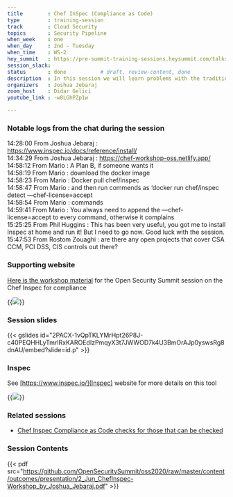```yaml
---
title        : Chef InSpec (Compliance as Code)
type         : training-session
track        : Cloud Security
topics       : Security Pipeline
when_week    : one
when_day     : 2nd - Tuesday
when_time    : WS-2
hey_summit   : https://pre-summit-training-sessions.heysummit.com/talks/chef-inspec-compliance-as-code-1/
session_slack:
status       : done           # draft, review-content, done
description  : In this session we will learn problems with the traditional compliance and we will move on to the hands on part where attendes will work with Inspec and write its own custom profile for complinace
organizers   : Joshua Jebaraj
zoom_host    : Didar Gelici
youtube_link : -w8LGhPZp1w

---
```


### Notable logs from the chat during the session

14:28:00	 From Joshua Jebaraj : https://www.inspec.io/docs/reference/install/        \
14:34:29	 From Joshua Jebaraj : https://chef-workshop-oss.netlify.app/                \
14:58:12	 From Mario : A Plan B, if someone wants it                                  \
14:58:19	 From Mario : download the docker image                                      \
14:58:23	 From Mario : Docker pull chef/inspec                                        \
14:58:47	 From Mario : and then run commends as ‘docker run chef/inspec detect —chef-license=accept   \
14:58:54	 From Mario : commands                                                                      
14:59:41	 From Mario : You always need to append the —chef-license=accept to every command, otherwise it complains   \
15:25:25	 From Phil Huggins : This has been very useful, you got me to install Inspec at home and run it! But I need to go now. Good luck with the session.   \
15:47:53	 From Rostom Zouaghi : are there any open projects that cover CSA CCM, PCI DSS, CIS controls out there?   

### Supporting website 

[Here is the workshop material](https://chef-workshop-oss.netlify.app/) for the Open Security Summit session on the Chef Inspec for compliance

{{<img src="https://user-images.githubusercontent.com/656739/83378033-610cad80-a3cf-11ea-896e-4b4a2cf5e888.png" >}}

### Session slides

{{< gslides id="2PACX-1vQpTKLYMrHpt26P8J-c40PEQHHLyTmrlRxKAROEdIzPmqyX3t7JWWOD7k4U3BmOrAJp0yswsRg8dnAU/embed?slide=id.p" >}}

### Inspec

See [https://www.inspec.io/](Inspec) website for more details on this tool

{{<img src="https://user-images.githubusercontent.com/656739/83379731-25c0ad80-a3d4-11ea-985b-30ee07d0545e.png">}}


### Related sessions
 - [Chef Inspec Compliance as Code checks for those that can be checked](/tracks/devsecops/chef-inspec-compliance-as-code-checks-for-those-that-can-be-checked/)


### Session Contents

{{< pdf src="https://github.com/OpenSecuritySummit/oss2020/raw/master/content/outcomes/presentation/2_Jun_ChefInspec-Workshop_by_Joshua_Jebaraj.pdf" >}}
